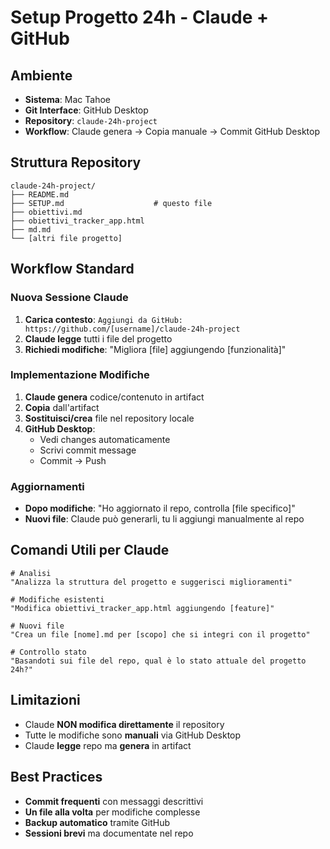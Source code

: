 # Setup Progetto 24h - Claude + GitHub

## Ambiente
- **Sistema**: Mac Tahoe
- **Git Interface**: GitHub Desktop
- **Repository**: `claude-24h-project`
- **Workflow**: Claude genera → Copia manuale → Commit GitHub Desktop

## Struttura Repository
```
claude-24h-project/
├── README.md
├── SETUP.md                    # questo file
├── obiettivi.md
├── obiettivi_tracker_app.html
├── md.md
└── [altri file progetto]
```

## Workflow Standard

### Nuova Sessione Claude
1. **Carica contesto**: `Aggiungi da GitHub: https://github.com/[username]/claude-24h-project`
2. **Claude legge** tutti i file del progetto
3. **Richiedi modifiche**: "Migliora [file] aggiungendo [funzionalità]"

### Implementazione Modifiche
1. **Claude genera** codice/contenuto in artifact
2. **Copia** dall'artifact
3. **Sostituisci/crea** file nel repository locale
4. **GitHub Desktop**: 
   - Vedi changes automaticamente
   - Scrivi commit message
   - Commit → Push

### Aggiornamenti
- **Dopo modifiche**: "Ho aggiornato il repo, controlla [file specifico]"
- **Nuovi file**: Claude può generarli, tu li aggiungi manualmente al repo

## Comandi Utili per Claude

```
# Analisi
"Analizza la struttura del progetto e suggerisci miglioramenti"

# Modifiche esistenti  
"Modifica obiettivi_tracker_app.html aggiungendo [feature]"

# Nuovi file
"Crea un file [nome].md per [scopo] che si integri con il progetto"

# Controllo stato
"Basandoti sui file del repo, qual è lo stato attuale del progetto 24h?"
```

## Limitazioni
- Claude **NON modifica direttamente** il repository
- Tutte le modifiche sono **manuali** via GitHub Desktop
- Claude **legge** repo ma **genera** in artifact

## Best Practices
- **Commit frequenti** con messaggi descrittivi
- **Un file alla volta** per modifiche complesse  
- **Backup automatico** tramite GitHub
- **Sessioni brevi** ma documentate nel repo